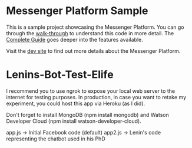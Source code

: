 # Messenger Platform Sample

This is a sample project showcasing the Messenger Platform. You can go through the [walk-through](https://developers.facebook.com/docs/messenger-platform/guides/quick-start) to understand this code in more detail. The [Complete Guide](https://developers.facebook.com/docs/messenger-platform/implementation) goes deeper into the features available.

Visit the [dev site](https://developers.facebook.com/docs/messenger-platform/) to find out more details about the Messenger Platform.

# Lenins-Bot-Test-Elife
I recommend you to use ngrok to expose your local web server to the internet for testing purposes. In production, in case you want to retake my experiment, you could host this app via Heroku (as I did).

Don't forget to install MongoDB (npm install mongodb) and Watson Developer Cloud (npm install watson-developer-cloud).

app.js -> Initial Facebook code (default)
app2.js -> Lenin's code representing the chatbot used in his PhD
